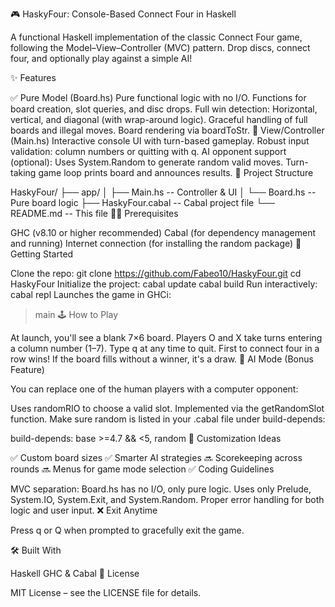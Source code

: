 🎮 HaskyFour: Console-Based Connect Four in Haskell

A functional Haskell implementation of the classic Connect Four game, following the Model–View–Controller (MVC) pattern. Drop discs, connect four, and optionally play against a simple AI!

✨ Features

✅ Pure Model (Board.hs)
Pure functional logic with no I/O.
Functions for board creation, slot queries, and disc drops.
Full win detection:
Horizontal, vertical, and diagonal (with wrap-around logic).
Graceful handling of full boards and illegal moves.
Board rendering via boardToStr.
🧠 View/Controller (Main.hs)
Interactive console UI with turn-based gameplay.
Robust input validation: column numbers or quitting with q.
AI opponent support (optional):
Uses System.Random to generate random valid moves.
Turn-taking game loop prints board and announces results.
🧱 Project Structure

HaskyFour/
├── app/
│   ├── Main.hs       -- Controller & UI
│   └── Board.hs      -- Pure board logic
├── HaskyFour.cabal   -- Cabal project file
└── README.md         -- This file
🧑‍💻 Prerequisites

GHC (v8.10 or higher recommended)
Cabal (for dependency management and running)
Internet connection (for installing the random package)
🚀 Getting Started

Clone the repo:
git clone https://github.com/Fabeo10/HaskyFour.git
cd HaskyFour
Initialize the project:
cabal update
cabal build
Run interactively:
cabal repl
Launches the game in GHCi:
> main
🕹️ How to Play

At launch, you'll see a blank 7×6 board.
Players O and X take turns entering a column number (1–7).
Type q at any time to quit.
First to connect four in a row wins!
If the board fills without a winner, it's a draw.
🧠 AI Mode (Bonus Feature)

You can replace one of the human players with a computer opponent:

Uses randomRIO to choose a valid slot.
Implemented via the getRandomSlot function.
Make sure random is listed in your .cabal file under build-depends:

  build-depends:
      base >=4.7 && <5,
      random
🔧 Customization Ideas

✅ Custom board sizes
✅ Smarter AI strategies
🔜 Scorekeeping across rounds
🔜 Menus for game mode selection
✅ Coding Guidelines

MVC separation: Board.hs has no I/O, only pure logic.
Uses only Prelude, System.IO, System.Exit, and System.Random.
Proper error handling for both logic and user input.
❌ Exit Anytime

Press q or Q when prompted to gracefully exit the game.

🛠 Built With

Haskell
GHC & Cabal
📄 License

MIT License – see the LICENSE file for details.
